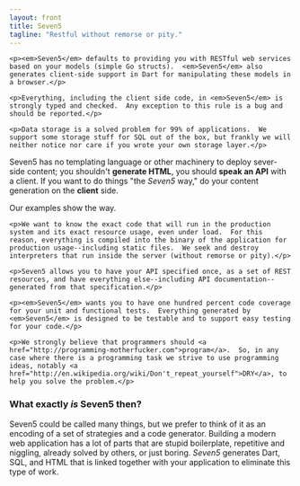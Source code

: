 ```yaml
--- 
layout: front
title: Seven5
tagline: "Restful without remorse or pity."
---
```



<!-- Row Of Columns -->
<div class="row">
  <div class="span4">
	
	
	<p><em>Seven5</em> defaults to providing you with RESTful web services based on your models (simple Go structs).  <em>Seven5</em> also generates client-side support in Dart for manipulating these models in a browser.</p>
	
	<p>Everything, including the client side code, in <em>Seven5</em> is strongly typed and checked.  Any exception to this rule is a bug and should be reported.</p>

	<p>Data storage is a solved problem for 99% of applications.  We support some storage stuff for SQL out of the box, but frankly we will neither notice nor care if you wrote your own storage layer.</p>


  </div>
  <div class="span4">
	<p>Seven5 has no templating language or other machinery to deploy sever-side content; you shouldn't <strong>generate HTML</strong>, you should <strong>speak an API</strong> with a client. If you want to do things "the <em>Seven5</em> way," do your content generation on the <strong>client</strong> side.</p>  Our examples show the way.

	<p>We want to know the exact code that will run in the production system and its exact resource usage, even under load.  For this reason, everything is compiled into the binary of the application for production usage--including static files.  We seek and destroy interpreters that run inside the server (without remorse or pity).</p>

 </div>
  <div class="span4">
	
	<p>Seven5 allows you to have your API specified once, as a set of REST resources, and have everything else--including API documentation--generated from that specification.</p>

	<p><em>Seven5</em> wants you to have one hundred percent code coverage for your unit and functional tests.  Everything generated by <em>Seven5</em> is designed to be testable and to support easy testing for your code.</p>

	<p>We strongly believe that programmers should <a href="http://programming-motherfucker.com">program</a>.  So, in any case where there is a programming task we strive to use programming ideas, notably <a href="http://en.wikipedia.org/wiki/Don't_repeat_yourself">DRY</a>, to help you solve the problem.</p>

  </div>
</div>  

<div class="span12">

<h3>What exactly <em>is</em> Seven5 then?</h3>

<p>
Seven5 could be called many things, but we prefer to think of it as an encoding of a set of strategies and a code generator.  Building a modern web application has a lot of parts that are stupid boilerplate, repetitive and niggling, already solved by others, or just boring.  <em>Seven5</em> generates Dart, SQL, and HTML that is linked together with your application to eliminate this type of work.  
</p>

</div>

